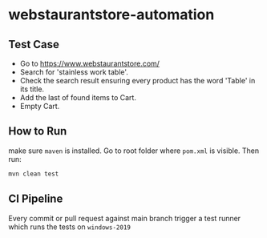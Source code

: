 # webstaurantstore-automation


## Test Case

* Go to https://www.webstaurantstore.com/
* Search for 'stainless work table'.
* Check the search result ensuring every product has the word 'Table' in its title.
* Add the last of found items to Cart.
* Empty Cart.

## How to Run

make sure `maven` is installed. Go to root folder where `pom.xml` is visible. 
Then run: 

```bash
mvn clean test
```
## CI Pipeline

Every commit or pull request against main branch trigger a test runner which runs the tests on `windows-2019`